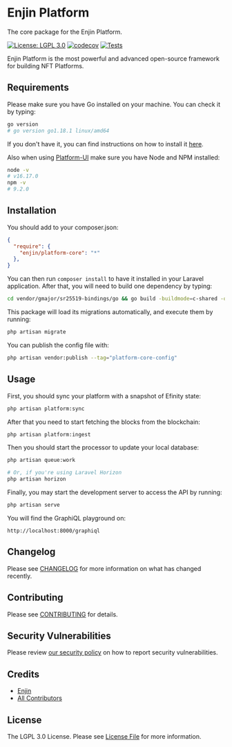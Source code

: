 # Enjin Platform

The core package for the Enjin Platform.

[![License: LGPL 3.0](https://img.shields.io/badge/license-LGPL_3.0-purple)](https://opensource.org/license/lgpl-3-0/)
[![codecov](https://codecov.io/gh/enjin/platform-core/branch/master/graph/badge.svg)](https://codecov.io/gh/enjin/platform-core)
[![Tests](https://github.com/enjin/platform-core/workflows/Run%20Tests/badge.svg)](https://github.com/enjin/platform-core/actions?query=workflow%3ARun%20Tests)


Enjin Platform is the most powerful and advanced open-source framework for building NFT Platforms.

## Requirements

Please make sure you have Go installed on your machine. You can check it by typing:
```bash
go version
# go version go1.18.1 linux/amd64
```

If you don't have it, you can find instructions on how to install it [here](https://go.dev/learn/).

Also when using [Platform-UI](https://github.com/enjin/platform-ui) make sure you have Node and NPM installed:
```bash
node -v      
# v16.17.0
npm -v      
# 9.2.0
```

## Installation

You should add to your composer.json:

```json
{
  "require": {
    "enjin/platform-core": "*"
  },
}
```

You can then run `composer install` to have it installed in your Laravel application.
After that, you will need to build one dependency by typing:

```bash
cd vendor/gmajor/sr25519-bindings/go && go build -buildmode=c-shared -o sr25519.so . && mv sr25519.so ../src/Crypto/sr25519.so
```

This package will load its migrations automatically, and execute them by running:

```bash
php artisan migrate
```

You can publish the config file with:

```bash
php artisan vendor:publish --tag="platform-core-config"
```


## Usage

First, you should sync your platform with a snapshot of Efinity state:
```bash
php artisan platform:sync
```

After that you need to start fetching the blocks from the blockchain:
```bash
php artisan platform:ingest
```

Then you should start the processor to update your local database:
```bash
php artisan queue:work

# Or, if you're using Laravel Horizon
php artisan horizon
```

Finally, you may start the development server to access the API by running:
```bash
php artisan serve
```

You will find the GraphiQL playground on:
```
http://localhost:8000/graphiql
```

## Changelog

Please see [CHANGELOG](CHANGELOG.md) for more information on what has changed recently.

## Contributing

Please see [CONTRIBUTING](.github/CONTRIBUTING.md) for details.

## Security Vulnerabilities

Please review [our security policy](../../security/policy) on how to report security vulnerabilities.

## Credits

- [Enjin](https://github.com/enjin)
- [All Contributors](../../contributors)

## License

The LGPL 3.0 License. Please see [License File](LICENSE.md) for more information.

